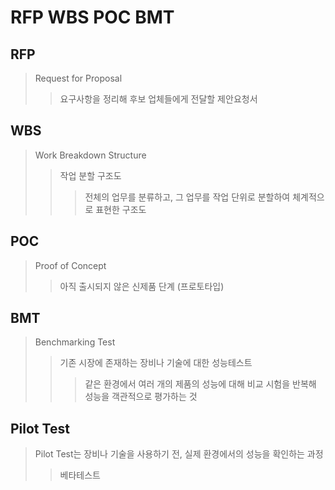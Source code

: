 # RFP WBS POC BMT

## RFP

> Request for Proposal
>
> > 요구사항을 정리해 후보 업체들에게 전달할 제안요청서

## WBS

> Work Breakdown Structure
>
> > 작업 분할 구조도
> >
> > > 전체의 업무를 분류하고, 그 업무를 작업 단위로 분할하여 체계적으로 표현한 구조도

## POC

> Proof of Concept
>
> > 아직 출시되지 않은 신제품 단계 (프로토타입)

## BMT

> Benchmarking Test
>
> > 기존 시장에 존재하는 장비나 기술에 대한 성능테스트
> >
> > > 같은 환경에서 여러 개의 제품의 성능에 대해 비교 시험을 반복해 성능을 객관적으로 평가하는 것

## Pilot Test

> Pilot Test는 장비나 기술을 사용하기 전, 실제 환경에서의 성능을 확인하는 과정
>
> > 베타테스트
